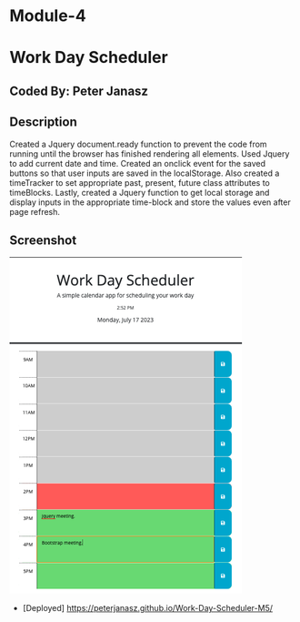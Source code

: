 # Module-4
# Work Day Scheduler

## Coded By: Peter Janasz

## Description
Created a Jquery document.ready function to prevent the code from running until the browser has finished rendering all elements. Used Jquery to add current date and time. Created an onclick event for the saved buttons so that user inputs are saved in the localStorage. Also created a timeTracker to set appropriate past, present, future class attributes to timeBlocks. Lastly, created a Jquery function to get local storage and display inputs in the appropriate time-block and store the values even after page refresh. 

## Screenshot

![Screenshot of website](/Assets/Screenshot%202023-07-17%20at%205.06.35%20PM.png)

 - [Deployed] https://peterjanasz.github.io/Work-Day-Scheduler-M5/
  